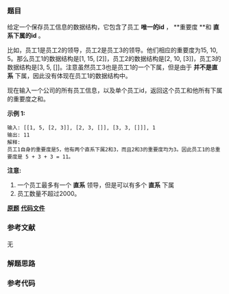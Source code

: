 ### 题目
给定一个保存员工信息的数据结构，它包含了员工 **唯一的id** ， **重要度  **和 **直系下属的id** 。

比如，员工1是员工2的领导，员工2是员工3的领导。他们相应的重要度为15, 10, 5。那么员工1的数据结构是[1, 15,
[2]]，员工2的数据结构是[2, 10, [3]]，员工3的数据结构是[3, 5, []]。注意虽然员工3也是员工1的一个下属，但是由于
**并不是直系** 下属，因此没有体现在员工1的数据结构中。

现在输入一个公司的所有员工信息，以及单个员工id，返回这个员工和他所有下属的重要度之和。

**示例 1:**

    
    
    输入: [[1, 5, [2, 3]], [2, 3, []], [3, 3, []]], 1
    输出: 11
    解释:
    员工1自身的重要度是5，他有两个直系下属2和3，而且2和3的重要度均为3。因此员工1的总重要度是 5 + 3 + 3 = 11。
    

**注意:**

  1. 一个员工最多有一个 **直系** 领导，但是可以有多个 **直系** 下属
  2. 员工数量不超过2000。

 **[原题](https://leetcode-cn.com/problems/employee-importance/)**    **[代码文件]()**


### 参考文献
无

### 解题思路




### 参考代码

```go


```




